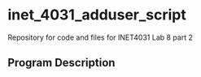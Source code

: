 # inet_4031_adduser_script
Repository for code and files for INET4031 Lab 8 part 2
## Program Description

